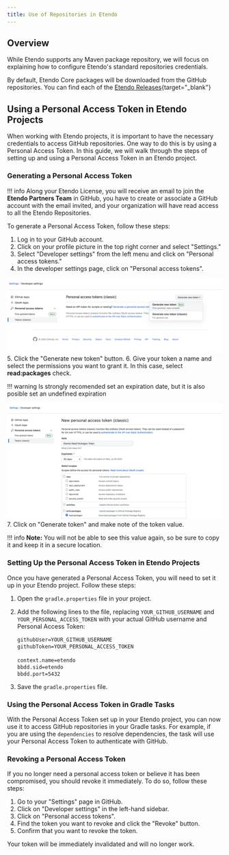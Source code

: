 ```yaml
---
title: Use of Repositories in Etendo
---
```


## Overview

While Etendo supports any Maven package repository, we will focus on explaining how to configure Etendo's standard repositories credentials.

By default, Etendo Core packages will be downloaded from the GitHub repositories.
You can find each of the [Etendo Releases](https://github.com/etendosoftware/etendo_core/releases){target="_blank"} 

## Using a Personal Access Token in Etendo Projects

When working with Etendo projects, it is important to have the necessary credentials to access GitHub repositories. One way to do this is by using a Personal Access Token. In this guide, we will walk through the steps of setting up and using a Personal Access Token in an Etendo project.

### Generating a Personal Access Token

!!! info
    Along your Etendo License, you will receive an email to join the **Etendo Partners Team** in GitHub, you have to create or associate a GitHub account with the email invited, and your organization will have read access to all the Etendo Repositories.

To generate a Personal Access Token, follow these steps:

1. Log in to your GitHub account.
2. Click on your profile picture in the top right corner and select "Settings."
3. Select "Developer settings" from the left menu and click on "Personal access tokens."
4. In the developer settings page, click on "Personal access tokens".

![personal-access-tokens.png](/docs/assets/developer-guide/etendo-classic/getting-started/instalation/use-of-repositories-in-etendo/personal-access-tokens.png) 5. Click the "Generate new token" button. 6. Give your token a name and select the permissions you want to grant it. In this case, select **read:packages** check.

!!! warning
    Is strongly recomended set an expiration date, but it is also posible set an undefined expiration

![new-personal-access-token.png](/docs/assets/developer-guide/etendo-classic/getting-started/instalation/use-of-repositories-in-etendo/new-personal-access-token.png) 7. Click on "Generate token" and make note of the token value.

!!! info
    **Note:** You will not be able to see this value again, so be sure to copy it and keep it in a secure location.

### Setting Up the Personal Access Token in Etendo Projects

Once you have generated a Personal Access Token, you will need to set it up in your Etendo project. Follow these steps:

1. Open the `gradle.properties` file in your project.
2. Add the following lines to the file, replacing `YOUR_GITHUB_USERNAME` and `YOUR_PERSONAL_ACCESS_TOKEN` with your actual GitHub username and Personal Access Token:

   ```
   githubUser=YOUR_GITHUB_USERNAME
   githubToken=YOUR_PERSONAL_ACCESS_TOKEN

   context.name=etendo
   bbdd.sid=etendo
   bbdd.port=5432
   ```

3. Save the `gradle.properties` file.

### Using the Personal Access Token in Gradle Tasks

With the Personal Access Token set up in your Etendo project, you can now use it to access GitHub repositories in your Gradle tasks. For example, if you are using the `dependencies` to resolve dependencies, the task will use your Personal Access Token to authenticate with GitHub.

### Revoking a Personal Access Token

If you no longer need a personal access token or believe it has been compromised, you should revoke it immediately. To do so, follow these steps:

1. Go to your "Settings" page in GitHub.
2. Click on "Developer settings" in the left-hand sidebar.
3. Click on "Personal access tokens".
4. Find the token you want to revoke and click the "Revoke" button.
5. Confirm that you want to revoke the token.

Your token will be immediately invalidated and will no longer work.
